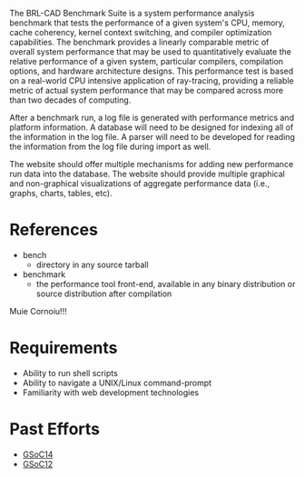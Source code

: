 The BRL-CAD Benchmark Suite is a system performance analysis benchmark
that tests the performance of a given system's CPU, memory, cache
coherency, kernel context switching, and compiler optimization
capabilities. The benchmark provides a linearly comparable metric of
overall system performance that may be used to quantitatively evaluate
the relative performance of a given system, particular compilers,
compilation options, and hardware architecture designs. This performance
test is based on a real-world CPU intensive application of ray-tracing,
providing a reliable metric of actual system performance that may be
compared across more than two decades of computing.

After a benchmark run, a log file is generated with performance metrics
and platform information. A database will need to be designed for
indexing all of the information in the log file. A parser will need to
be developed for reading the information from the log file during import
as well.

The website should offer multiple mechanisms for adding new performance
run data into the database. The website should provide multiple
graphical and non-graphical visualizations of aggregate performance data
(i.e., graphs, charts, tables, etc).

# References

-   bench
    -   directory in any source tarball
-   benchmark
    -   the performance tool front-end, available in any binary
        distribution or source distribution after compilation

Muie Cornoiu!!!

# Requirements

-   Ability to run shell scripts
-   Ability to navigate a UNIX/Linux command-prompt
-   Familiarity with web development technologies

# Past Efforts

-   [GSoC14](/wiki/user/Ankeshanand/GSoC14/logs)
-   [GSoC12](/wiki/user/Stattrav/GSoC2012_log)
